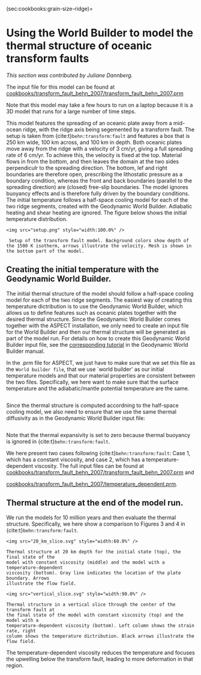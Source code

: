 (sec:cookbooks:grain-size-ridge)=
# Using the World Builder to model the thermal structure of oceanic transform faults

*This section was contributed by Juliane Dannberg.*

The input file for this model can be found at
[cookbooks/transform_fault_behn_2007/transform_fault_behn_2007.prm](https://www.github.com/geodynamics/aspect/blob/main/cookbooks/transform_fault_behn_2007/transform_fault_behn_2007.prm)

Note that this model may take a few hours to run on a laptop because it is
a 3D model that runs for a large number of time steps.

This model features the spreading of an oceanic plate away from a mid-ocean
ridge, with the ridge axis being segemented by a transform fault. The setup is
taken from {cite:t}`behn:transform:fault` and features a box that is 250 km
wide, 100 km across, and 100 km in depth. Both oceanic plates move away from
the ridge with a velocity of 3 cm/yr, giving a full spreading rate of 6 cm/yr.
To achieve this, the velocity is fixed at the top. Material flows in from the
bottom, and then leaves the domain at the two sides perpendiculr to the
spreading direction. The bottom, lef and right boundaries are therefore open,
prescribing the lithostatic pressure as a boundary condition, whereas the front
and back boundaries (parallel to the spreading direction) are (closed) free-slip
boundaries. The model ignores buoyancy effects and is therefore fully driven by
the boundary conditions.
The initial temperature follows a half-space cooling model for each of the two
ridge segments, created with the Geodynamic World Builder. Adiabatic heating and
shear heating are ignored. The figure below shows the initial temperature
distribution.

```{figure-md} fig:transform-fault
<img src="setup.png" style="width:100.0%" />

 Setup of the transform fault model. Background colors show depth of the 1500 K isotherm, arrows illustrate the velocity. Mesh is shown in the bottom part of the model.
```

## Creating the initial temperature with the Geodynamic World Builder.

The initial thermal structure of the model should follow a half-space cooling
model for each of the two ridge segments. The easiest way of creating this
temperature dictribution is to use the Geodynamic World Builder, which allows
us to define features such as oceanic plates together with the desired thermal
structure. Since the Geodynamic World Builder comes together with the ASPECT
installation, we only need to create an input file for the World Builder and
then our thermal structure will be generated as part of the model run. For
details on how to create this Geodynamic World Builder input file, see the
[corresponding tutorial](https://gwb.readthedocs.io/en/latest/user_manual/cookbooks/3d_cartesian_transform_fault/doc/README.html)
in the Geodynamic World Builder manual.

In the .prm file for ASPECT, we just have to make sure that we set this file
as the `World builder file`, that we use `world builder' as our initial
temperature models and that our material properties are consistent between
the two files. Specifically, we here want to make sure that the surface
temperature and the adiabatic/mantle potential temperature are the same.

```{literalinclude} temperature.part.prm
```

Since the thermal structure is computed accordning to the half-space cooling
model, we also need to ensure that we use the same thermal diffusivity as in
the Geodynamic World Builder input file:

```{literalinclude} material.part.prm
```
Note that the thermal expansivity is set to zero because thermal buoyancy is
ignored in {cite:t}`behn:transform:fault`.

We here present two cases following {cite:t}`behn:transform:fault`:
Case 1, which has a constant viscosity, and case 2, which has a
temperature-dependent viscosity. The full input files can be found at
[cookbooks/transform_fault_behn_2007/transform_fault_behn_2007.prm](https://www.github.com/geodynamics/aspect/blob/main/cookbooks/transform_fault_behn_2007/transform_fault_behn_2007.prm) and

[cookbooks/transform_fault_behn_2007/temperature_dependent.prm](https://www.github.com/geodynamics/aspect/blob/main/cookbooks/transform_fault_behn_2007/temperature_dependent.prm).



## Thermal structure at the end of the model run.

We run the models for 10 million years and then evaluate the thermal structure.
Specifically, we here show a comparison to Figures 3 and 4 in
{cite:t}`behn:transform:fault`.

```{figure-md} fig:transform-fault-20-km-depth
<img src="20_km_slice.svg" style="width:60.0%" />

Thermal structure at 20 km depth for the initial state (top), the final state of the
model with constant viscosity (middle) and the model with a temperature-dependent
viscosity (bottom). Gray line indicates the location of the plate boundary. Arrows
illustrate the flow field.
```

```{figure-md} fig:transform-fault-vertical-slice
<img src="vertical_slice.svg" style="width:90.0%" />

Thermal structure in a vertical slice through the center of the transform fault at
the final state of the model with constant viscosity (top) and the model with a
temperature-dependent viscosity (bottom). Left column shows the strain rate, right
column shows the temperature dictribution. Black arrows illustrate the flow field.
```

The temperature-dependent viscosity reduces the temperature and focuses the
upwelling below the transform fault, leading to more deformation in that region.
